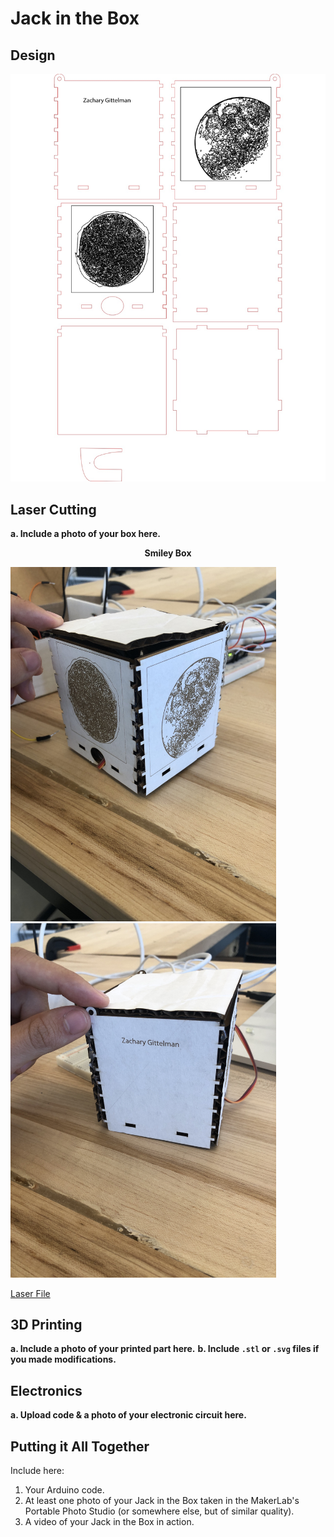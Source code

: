 # Jack in the Box

## Design

![Design](https://github.com/zachgitt/IDD-Fa19-Lab5/blob/master/planets.jpg)


## Laser Cutting

**a. Include a photo of your box here.**
<p align="center"> <b> Smiley Box </b> </p>
<p align="center">
<p float="left">
  <img src="https://github.com/zachgitt/IDD-Fa19-Lab5/blob/master/box_planets.JPG" width="425" />
  <img src="https://github.com/zachgitt/IDD-Fa19-Lab5/blob/master/box_name.JPG" width="425" /> 
</p>

[Laser File](https://github.com/zachgitt/IDD-Fa19-Lab5/blob/master/planets.ai)

## 3D Printing

**a. Include a photo of your printed part here.**
**b. Include `.stl` or `.svg` files if you made modifications.**

## Electronics

**a. Upload code & a photo of your electronic circuit here.**

## Putting it All Together

Include here:
1. Your Arduino code.
1. At least one photo of your Jack in the Box taken in the MakerLab's Portable Photo Studio (or somewhere else, but of similar quality).
1. A video of your Jack in the Box in action.

